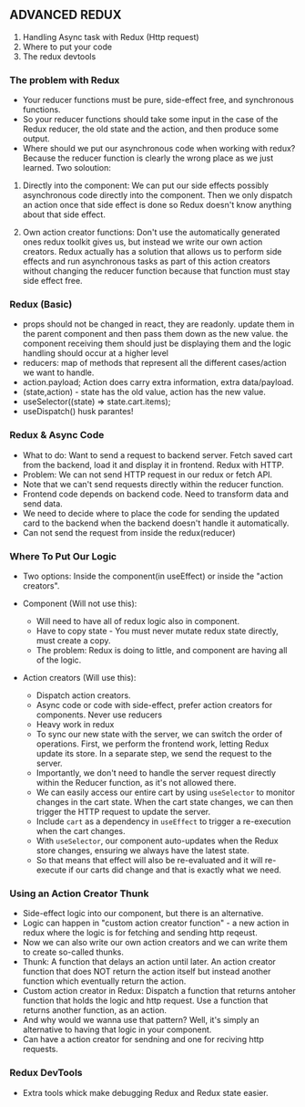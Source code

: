 ## ADVANCED REDUX

1. Handling Async task with Redux (Http request)
2. Where to put your code
3. The redux devtools

### The problem with Redux

- Your reducer functions must be pure, side-effect free, and synchronous functions.
- So your reducer functions should take some input in the case of the Redux reducer, the old state and the action, and then produce some output.
- Where should we put our asynchronous code when working with redux? Because the reducer function is clearly the wrong place as we just learned. Two soloution:

1. Directly into the component: We can put our side effects possibly asynchronous code directly into the component. Then we only dispatch an action once that side effect is done so Redux doesn't know anything about that side effect.

2. Own action creator functions: Don't use the automatically generated ones redux toolkit gives us, but instead we write our own action creators.
   Redux actually has a solution that allows us to perform side effects and run asynchronous tasks as part of this action creators
   without changing the reducer function because that function must stay side effect free.

### Redux (Basic)

- props should not be changed in react, they are readonly. update them in the parent component and then pass them down as the new value. the component receiving them should just be displaying them and the logic handling should occur at a higher level
- reducers: map of methods that represent all the different cases/action we want to handle.
- action.payload; Action does carry extra information, extra data/payload.
- (state,action) - state has the old value, action has the new value.
- useSelector((state) => state.cart.items);
- useDispatch() husk parantes!

### Redux & Async Code

- What to do: Want to send a request to backend server. Fetch saved cart from the backend, load it and display it in frontend. Redux with HTTP.
- Problem: We can not send HTTP request in our redux or fetch API.
- Note that we can't send requests directly within the reducer function.
- Frontend code depends on backend code. Need to transform data and send data.
- We need to decide where to place the code for sending the updated card to the backend when the backend doesn't handle it automatically.
- Can not send the request from inside the redux(reducer)

### Where To Put Our Logic

- Two options: Inside the component(in useEffect) or inside the "action creators".

- Component (Will not use this):

  - Will need to have all of redux logic also in component.
  - Have to copy state - You must never mutate redux state directly, must create a copy.
  - The problem: Redux is doing to little, and component are having all of the logic.

- Action creators (Will use this):
  - Dispatch action creators.
  - Async code or code with side-effect, prefer action creators for components. Never use reducers
  - Heavy work in redux
  - To sync our new state with the server, we can switch the order of operations. First, we perform the frontend work, letting Redux update its store. In a separate step, we send the request to the server.
  - Importantly, we don't need to handle the server request directly within the Reducer function, as it's not allowed there.
  - We can easily access our entire cart by using `useSelector` to monitor changes in the cart state. When the cart state changes, we can then trigger the HTTP request to update the server.
  - Include `cart` as a dependency in `useEffect` to trigger a re-execution when the cart changes.
  - With `useSelector`, our component auto-updates when the Redux store changes, ensuring we always have the latest state.
  - So that means that effect will also be re-evaluated and it will re-execute if our carts did change and that is exactly what we need.

### Using an Action Creator Thunk

- Side-effect logic into our component, but there is an alternative.
- Logic can happen in "custom action creator function" - a new action in redux where the logic is for fetching and sending http reqeust.
- Now we can also write our own action creators and we can write them to create so-called thunks.
- Thunk: A function that delays an action until later. An action creator function that does NOT return the action itself but instead another function which eventually return the action.
- Custom action creator in Redux: Dispatch a function that returns antoher function that holds the logic and http request. Use a function that returns another function, as an action.
- And why would we wanna use that pattern? Well, it's simply an alternative to having that logic in your component.
- Can have a action creator for sendning and one for reciving http requests.

### Redux DevTools

- Extra tools whick make debugging Redux and Redux state easier.